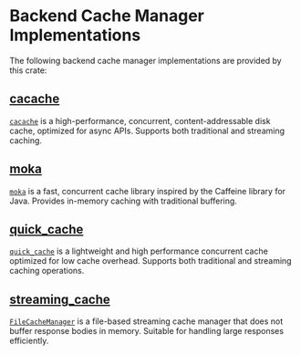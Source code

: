 # Backend Cache Manager Implementations

The following backend cache manager implementations are provided by this crate:

## [cacache](./cacache.md)

[`cacache`](https://github.com/zkat/cacache-rs) is a high-performance, concurrent, content-addressable disk cache, optimized for async APIs. Supports both traditional and streaming caching.

## [moka](./moka.md)

[`moka`](https://github.com/moka-rs/moka) is a fast, concurrent cache library inspired by the Caffeine library for Java. Provides in-memory caching with traditional buffering.

## [quick_cache](./quick_cache.md)

[`quick_cache`](https://github.com/arthurprs/quick-cache) is a lightweight and high performance concurrent cache optimized for low cache overhead. Supports both traditional and streaming caching operations.

## [streaming_cache](./streaming_cache.md)

[`FileCacheManager`](https://github.com/06chaynes/http-cache/blob/main/http-cache/src/managers/streaming_cache.rs) is a file-based streaming cache manager that does not buffer response bodies in memory. Suitable for handling large responses efficiently.
